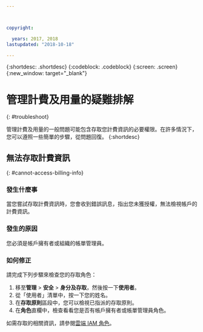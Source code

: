 ```yaml
---



copyright:

  years: 2017, 2018
lastupdated: "2018-10-18"

---
```


{:shortdesc: .shortdesc}
{:codeblock: .codeblock}
{:screen: .screen}
{:new_window: target="_blank"}

# 管理計費及用量的疑難排解
{: #troubleshoot}

管理計費及用量的一般問題可能包含存取您計費資訊的必要權限。在許多情況下，您可以遵照一些簡單的步驟，從問題回復。
{:shortdesc}

## 無法存取計費資訊
{: #cannot-access-billing-info}

### 發生什麼事

當您嘗試存取計費資訊時，您會收到錯誤訊息，指出您未獲授權，無法檢視帳戶的計費資訊。

### 發生的原因

您必須是帳戶擁有者或組織的帳單管理員。 

### 如何修正

請完成下列步驟來檢查您的存取角色： 

1. 移至**管理** > **安全** > **身分及存取**，然後按一下**使用者**。
2. 從「使用者」清單中，按一下您的姓名。
3. 在**存取原則**區段中，您可以檢視已指派的存取原則。 
4. 在**角色**直欄中，檢查看看您是否有帳戶擁有者或帳單管理員角色。  

如需存取的相關資訊，請參閱[雲端 IAM 角色](/docs/iam/users_roles.html#iamusermanrol)。
